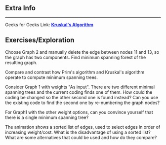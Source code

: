 
<style>
a:link {
    color: #1e28f0;
}
a:visited{
    color: #3c1478;
}
a:hover{
    color: #1e288c;
}
</style>

## Extra Info

-----

Geeks for Geeks Link: [**Kruskal's Algorithm**][G4GLink]


[G4GLink]: https://www.geeksforgeeks.org/kruskals-algorithm-simple-implementation-for-adjacency-matrix/

## Exercises/Exploration

Choose Graph 2 and manually delete the edge between nodes 11 and 13,
so the graph has two components.  Find minimum spanning forest of the
resulting graph.

Compare and contrast how Prim's algorithm and Kruskal's algorithm operate
to compute minimum spanning trees.

Consider Graph 1 with weights "As input". There are two different minimal
spanning trees and the current coding finds one of them.  How could the
coding be changed so the other second one is found instead?  Can you 
use the existing code to find the second one by re-numbering the graph nodes?

For Graph1 with the other weight options, can you convince yourself that
there is a single minimum spanning tree?

The animation shows a sorted list of edges, used to select edges in
order of increasing weight/cost. What is the disadvantage of using a
sorted list? What are some alternatives that could be used and how do
they compare?
